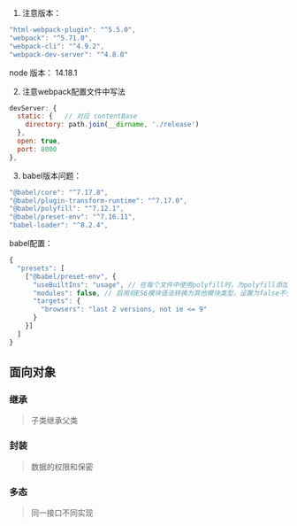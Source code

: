 1. 注意版本：

```javascript
"html-webpack-plugin": "^5.5.0",
"webpack": "^5.71.0",
"webpack-cli": "^4.9.2",
"webpack-dev-server": "^4.8.0"
```
node 版本： 14.18.1

2. 注意webpack配置文件中写法
  
```javascript
devServer: {
  static: {   // 对应 contentBase
    directory: path.join(__dirname, './release')
  },
  open: true,
  port: 8000
},
```

3. babel版本问题：

```javascript
"@babel/core": "^7.17.8",
"@babel/plugin-transform-runtime": "^7.17.0",
"@babel/polyfill": "^7.12.1",
"@babel/preset-env": "^7.16.11",
"babel-loader": "^8.2.4",
```

babel配置：
```javascript
{
  "presets": [
    ["@babel/preset-env", {
      "useBuiltIns": "usage", // 在每个文件中使用polyfill时，为polyfill添加特定导入。利用捆绑器只加载一次相同的polyfill
      "modules": false, // 启用将ES6模块语法转换为其他模块类型，设置为false不会转换模块
      "targets": {
        "browsers": "last 2 versions, not ie <= 9"
      }
    }]
  ]
}
```

## 面向对象

### 继承
> 子类继承父类

### 封装
> 数据的权限和保密

### 多态
> 同一接口不同实现


